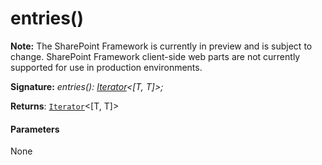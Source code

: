 # entries()
**Note:** The SharePoint Framework is currently in preview and is subject to change. SharePoint Framework client-side web parts are not currently supported for use in production environments.





**Signature:** _entries(): [Iterator](../../es6-collections/interface/iterator.md)<[T, T]>;_

**Returns**: [`Iterator`](../../es6-collections/interface/iterator.md)<[T, T]>





#### Parameters
None



